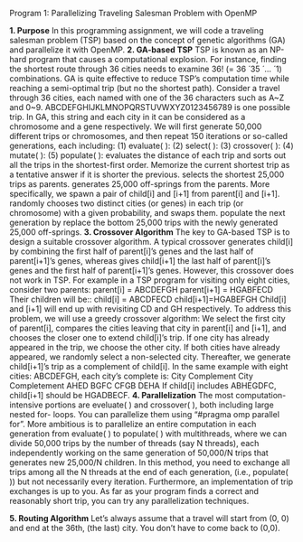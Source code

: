 
Program 1: Parallelizing Traveling Salesman Problem with OpenMP

**1. Purpose**
In this programming assignment, we will code a traveling salesman problem (TSP) based on the concept of genetic algorithms (GA) and parallelize it with OpenMP.
**2. GA-based TSP**
TSP is known as an NP-hard program that causes a computational explosion. For instance, finding the shortest route through 36 cities needs to examine 36! (= 36  ́ 35  ́ ...  ́ 1) combinations. GA is quite effective to reduce TSP’s computation time while reaching a semi-optimal trip (but no the shortest path). Consider a travel through 36 cities, each named with one of the 36 characters such as A~Z and 0~9. ABCDEFGHIJKLMNOPQRSTUVWXYZ0123456789 is one possible trip. In GA, this string and each city in it can be considered as a chromosome and a gene respectively. We will first generate 50,000 different trips or chromosomes, and then repeat 150 iterations or so-called generations, each including:
(1) evaluate( ): (2) select( ):
(3) crossover( ): (4) mutate( ): (5) populate( ):
evaluates the distance of each trip and sorts out all the trips in the shortest-first order. Memorize the current shortest trip as a tentative answer if it is shorter the previous.
selects the shortest 25,000 trips as parents.
generates 25,000 off-springs from the parents. More specifically, we spawn a pair of child[i] and [i+1] from parent[i] and [i+1].
randomly chooses two distinct cities (or genes) in each trip (or chromosome) with a given probability, and swaps them.
populate the next generation by replace the bottom 25,000 trips with the newly generated 25,000 off-springs.
**3. Crossover Algorithm**
The key to GA-based TSP is to design a suitable crossover algorithm. A typical crossover generates child[i] by combining the first half of parent[i]’s genes and the last half of parent[i+1]’s genes, whereas gives child[i+1] the last half of parent[i]’s genes and the first half of parent[i+1]’s genes. However, this crossover does not work in TSP. For example in a TSP program for visiting only eight cities, consider two parents:
parent[i] = ABCDEFGH parent[i+1] = HGABFECD Their children will be::
child[i] = ABCDFECD child[i+1]=HGABEFGH
Child[i] and [i+1] will end up with revisiting CD and GH respectively. To address this problem, we will use a greedy crossover algorithm:
We select the first city of parent[i], compares the cities leaving that city in parent[i] and [i+1], and chooses the closer one to extend child[i]’s trip. If one city has already appeared in the trip, we choose the other city. If both cities have already appeared, we randomly select a non-selected city. Thereafter, we generate child[i+1]’s trip as a complement of child[i].
In the same example with eight cities: ABCDEFGH, each city’s complete is:
    City Complement City Completement AHED BGFC CFGB DEHA
If child[i] includes ABHEGDFC, child[i+1] should be HGADBECF.
**4. Parallelization**
The most computation-intensive portions are eveluate( ) and crossover( ), both including large nested for- loops. You can parallelize them using “#pragma omp parallel for”. More ambitious is to parallelize an entire computation in each generation from evaluate( ) to populate( ) with multithreads, where we can divide 50,000 trips by the number of threads (say N threads), each independently working on the same generation of 50,000/N trips that generates new 25,000/N children. In this method, you need to exchange all trips among all the N threads at the end of each generation, (i.e., populate( )) but not necessarily every iteration. Furthermore, an implementation of trip exchanges is up to you. As far as your program finds a correct and reasonably short trip, you can try any parallelization techniques.

**5. Routing Algorithm**
Let’s always assume that a travel will start from (0, 0) and end at the 36th, (the last) city. You don’t have to come back to (0,0).
